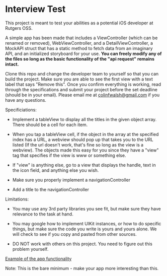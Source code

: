
# Interview Test

This project is meant to test your abilities as a potential iOS developer at Rutgers OSS.

A simple app has been made that includes a ViewController (which can be renamed or
removed), WebViewController, and a DetailViewController, a MockAPI struct that has a static
method to fetch data from an imaginary API, and an initialized storyboard for your use.
**You can freely modify any of the files so long as
the basic functionality of the "api request" remains intact.**

Clone this repo and change the developer team to yourself so that you can build the project.
Make sure you are able to see the first view with a text label that says "Remove this".  Once
you confirm everything is working, read through the specifications and submit your project
before the set deadline (should be in your email).  Please email me at colinfwalsh@gmail.com
if you have any questions.

Specificiations:
- Implement a tableView to display all the titles in the given object array.  There should be
    a cell for each item.
    
- When you tap a tableView cell, if the object in the array at the specified index has a URL,
    a webview should pop up that takes you to the URL listed (If the url doesn't work,
    that's fine so long as the view is a webview).  The objects made this easy for you since they
    have a "view" tag that specifies if the view is www or something else.

- If "view" is anything else, go to a view that displays the handle, text in the icon field, and
    anything else you wish.

- Make sure you properly implement a navigationController

- Add a title to the navigationController

Limitations:
- You may use any 3rd party libraries you see fit, but make sure they have relevance to
        the task at hand.
        
- You may google how to implement UIKit instances, or how to do specific things, but make
        sure the code you write is yours and yours alone.  We will check to see if you copy and
        pasted from other sources.
        
- DO NOT work with others on this project.  You need to figure out this problem yourself.
    

[Example of the app functionality](https://www.dropbox.com/s/cjj6wtx4eahhs6i/interViewTest.gif)

Note: This is the bare minimum - make your app more interesting than this.
